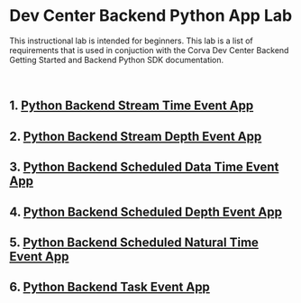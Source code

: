 # Dev Center Backend Python App Lab
This instructional lab is intended for beginners. This lab is a list of requirements that is used in conjuction with the Corva Dev Center Backend Getting Started and Backend Python SDK documentation.

<br/>

## 1. [Python Backend Stream Time Event App](/Python-Backend-Stream-Time-Event-App/)

## 2. [Python Backend Stream Depth Event App](/Python-Backend-Stream-Time-Event-App/)

## 3. [Python Backend Scheduled Data Time Event App](/Python-Backend-Scheduled-Data-Time-Event-App/)

## 4. [Python Backend Scheduled Depth Event App](/Python-Backend-Scheduled-Depth-Event-App/)

## 5. [Python Backend Scheduled Natural Time Event App](/Python-Backend-Scheduled-NaturalTime-Event-App/)

## 6. [Python Backend Task Event App](Python-Backend-Task-Event-App)
